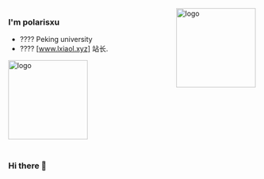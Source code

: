 <img src="https://github-readme-stats.vercel.app/api?username=kafei-fish&show_icons=true" alt="logo" height="160" align="right" style="margin: 5px; margin-bottom: 20px;" />
 
### I'm polarisxu
- ???? Peking university
- ???? [www.lxiaol.xyz] 站长.
<img src="https://github-profile-trophy.vercel.app/?username=kafei-fish&theme=flat&column=7" alt="logo" height="160" align="center" style="margin: auto; margin-bottom: 20px;" />

### Hi there 👋

<!--
**kafei-fish/kafei-fish** is a ✨ _special_ ✨ repository because its `README.md` (this file) appears on your GitHub profile.

Here are some ideas to get you started:

- 🔭 I’m currently working on ...
- 🌱 I’m currently learning ...
- 👯 I’m looking to collaborate on ...
- 🤔 I’m looking for help with ...
- 💬 Ask me about ...
- 📫 How to reach me: ...
- 😄 Pronouns: ...
- ⚡ Fun fact: ...
-->
